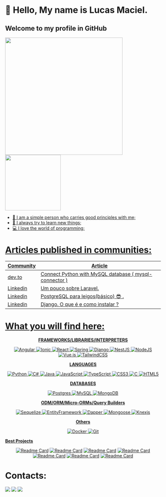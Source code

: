 
# 👋 Hello, My name is Lucas Maciel.
## Welcome to my profile in GitHub
<div>
<a href="https://github.com/lucasDSBR">
<img height="380em" src="https://github-readme-stats.vercel.app/api/top-langs/?username=lucasDSBR&layout=compact&langs_count=100&theme=white"/>
<img height="180em" src="https://github-readme-stats.vercel.app/api?username=lucasDSBR&show_icons=true&theme=white&include_all_commits=true&count_private=true"/>
</div>

- 🌱 I am a simple person who carries good principles with me;
- 🍂 I always try to learn new things;
- 💻 I love the world of programming;
# Articles published in communities:
<table>
<thead>
<tr>
  <th>Community</th>
  <th>Article</th>
</tr>
</thead>
<tbody>
  <tr>
    <td>
      dev.to
    </td>
    <td>
      <a href="https://dev.to/lucasdsbr/connect-python-with-mysql-database-3ep0" target="_blank" >Connect Python with MySQL database ( mysql-connector )</a>
    </td>
  </tr>
   <tr>
    <td>
      Linkedin
    </td>
    <td>
      <a href="https://www.linkedin.com/pulse/um-pouco-sobre-laravel-lucas-silva/?trackingId=LnG7xicvR7mRzSDVo3erPg%3D%3D" target="_blank" >Um pouco sobre Laravel.</a>
    </td>
  </tr>
   <tr>
    <td>
      Linkedin
    </td>
    <td>
      <a href="https://www.linkedin.com/pulse/postgresql-para-leigosb%25C3%25A1sico-lucas-silva/?trackingId=LnG7xicvR7mRzSDVo3erPg%3D%3D" target="_blank" >PostgreSQL para leigos(básico) 😎 .</a>
    </td>
  </tr>
  <tr>
    <td>
      Linkedin
    </td>
    <td>
      <a href="https://www.linkedin.com/pulse/django-o-que-%25C3%25A9-e-como-instalar-lucas-silva/?trackingId=LnG7xicvR7mRzSDVo3erPg%3D%3D" target="_blank" >Django. O que é e como instalar ?</a>
    </td>
  </tr>
</tbody>
</table>

# What you will find here:
<div align="center">
<b>FRAMEWORKS/LIBRARIES/INTERPRETERS</b>
  
![Angular](https://img.shields.io/badge/angular-%23DD0031.svg?style=for-the-badge&logo=angular&logoColor=white)
![Ionic](https://img.shields.io/badge/Ionic-%233880FF.svg?style=for-the-badge&logo=Ionic&logoColor=white)
![React](https://img.shields.io/badge/react-%2320232a.svg?style=for-the-badge&logo=react&logoColor=%2361DAFB)
![Spring](https://img.shields.io/badge/spring-%236DB33F.svg?style=for-the-badge&logo=spring&logoColor=white)
![Django](https://img.shields.io/badge/django-%23092E20.svg?style=for-the-badge&logo=django&logoColor=white)
![NestJS](https://img.shields.io/badge/nestjs-%23E0234E.svg?style=for-the-badge&logo=nestjs&logoColor=white)
![NodeJS](https://img.shields.io/badge/node.js-6DA55F?style=for-the-badge&logo=node.js&logoColor=white)
![Vue.js](https://img.shields.io/badge/vuejs-%2335495e.svg?style=for-the-badge&logo=vuedotjs&logoColor=%234FC08D)
![TailwindCSS](https://img.shields.io/badge/tailwindcss-%2338B2AC.svg?style=for-the-badge&logo=tailwind-css&logoColor=white)

<b>LANGUAGES</b>

![Python](https://img.shields.io/badge/python-3670A0?style=for-the-badge&logo=python&logoColor=ffdd54)
![C#](https://img.shields.io/badge/c%23-%23239120.svg?style=for-the-badge&logo=csharp&logoColor=white)
![Java](https://img.shields.io/badge/java-%23ED8B00.svg?style=for-the-badge&logo=openjdk&logoColor=white)
![JavaScript](https://img.shields.io/badge/javascript-%23323330.svg?style=for-the-badge&logo=javascript&logoColor=%23F7DF1E)
![TypeScript](https://img.shields.io/badge/typescript-%23007ACC.svg?style=for-the-badge&logo=typescript&logoColor=white)
![CSS3](https://img.shields.io/badge/css3-%231572B6.svg?style=for-the-badge&logo=css3&logoColor=white)
![C](https://img.shields.io/badge/c-%2300599C.svg?style=for-the-badge&logo=c&logoColor=white)
![HTML5](https://img.shields.io/badge/html5-%23E34F26.svg?style=for-the-badge&logo=html5&logoColor=white)

<b>DATABASES</b>

![Postgres](https://img.shields.io/badge/postgres-%23316192.svg?style=for-the-badge&logo=postgresql&logoColor=white)
![MySQL](https://img.shields.io/badge/mysql-%2300f.svg?style=for-the-badge&logo=mysql&logoColor=white)
![MongoDB](https://img.shields.io/badge/MongoDB-%234ea94b.svg?style=for-the-badge&logo=mongodb&logoColor=white)

<b>ODM/ORM/Micro-ORMs/Query Builders</b>

![Sequelize](https://img.shields.io/badge/Sequelize-52B0E7?style=for-the-badge&logo=Sequelize&logoColor=white)
![EntityFramework](https://img.shields.io/badge/Entity_Framework-52B0E7?style=for-the-badge&logo=EntityFramework&logoColor=white)
![Dapper](https://img.shields.io/badge/Dapper-%23DD0031?style=for-the-badge&logo=Dapper&logoColor=black)
![Mongoose](https://img.shields.io/badge/Mongoose-52B0E7?style=for-the-badge&logo=Mongoose&logoColor=white)
![Knexjs](https://img.shields.io/badge/Knexjs-%23ED8B00?style=for-the-badge&logo=Knexjs&logoColor=white)


<b>Others</b>

![Docker](https://img.shields.io/badge/docker-%230db7ed.svg?style=for-the-badge&logo=docker&logoColor=white)
![Git](https://img.shields.io/badge/git-%23F05033.svg?style=for-the-badge&logo=git&logoColor=white)

</div>
<b>Best Projects</b>
<div align="center">

  [![Readme Card](https://github-readme-stats.vercel.app/api/pin/?username=lucasDSBR&repo=Carga-Horaria-Docentes-UNILAB)](https://github.com/lucasDSBR/Carga-Horaria-Docentes-UNILAB)
  [![Readme Card](https://github-readme-stats.vercel.app/api/pin/?username=lucasDSBR&repo=app-pagseguro)](https://github.com/lucasDSBR/app-pagseguro )
  [![Readme Card](https://github-readme-stats.vercel.app/api/pin/?username=lucasDSBR&repo=App-lista-bus-UNILAB_ionic)](https://github.com/lucasDSBR/App-lista-bus-UNILAB_ionic)
  [![Readme Card](https://github-readme-stats.vercel.app/api/pin/?username=lucasDSBR&repo=WhileDGP)](https://github.com/lucasDSBR/WhileDGP)
  [![Readme Card](https://github-readme-stats.vercel.app/api/pin/?username=lucasDSBR&repo=PlagDetect_Desktop)](https://github.com/lucasDSBR/PlagDetect_Desktop)
  [![Readme Card](https://github-readme-stats.vercel.app/api/pin/?username=lucasDSBR&repo=API_NodeJS_MongoDB)](https://github.com/lucasDSBR/API_NodeJS_MongoDB)
  [![Readme Card](https://github-readme-stats.vercel.app/api/pin/?username=lucasDSBR&repo=PlagDetect_WEB)](https://github.com/lucasDSBR/PlagDetect_WEB)
</div>

# Contacts:
  
<div>
<a href="https://instagram.com/lucasmaciel.dev" target="_blank"><img src="https://img.shields.io/badge/-Instagram-%23E4405F?style=for-the-badge&logo=instagram&logoColor=white" target="_blank"></a>
<a href = "mailto:lucasmaciel6690@gmail.com"><img src="https://img.shields.io/badge/Gmail-D14836?style=for-the-badge&logo=gmail&logoColor=white" target="_blank"></a>
<a href="https://www.linkedin.com/in/lucas-silva82/" target="_blank"><img src="https://img.shields.io/badge/-LinkedIn-%230077B5?style=for-the-badge&logo=linkedin&logoColor=white" target="_blank"></a>   
</div>
